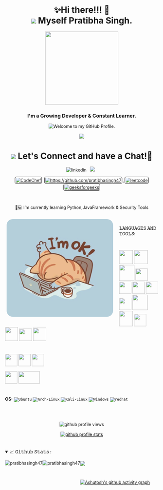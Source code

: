 <h1 align="center">✨Hi there!!! 👋 <br> <img height="45" src="https://i.pinimg.com/originals/4f/2d/a6/4f2da6dfcf48e48a5715c8a13dcc44f1.gif"/> Myself Pratibha Singh. </h1>
<p align= "center"><img src="https://github.com/pratibhasingh47/pratibhasingh47/assets/117928965/9d6597ac-14c5-4603-bc39-59a01f37ae8b" width=240
height=240 ></p>

<h3 align="center">I'm a Growing Developer & Constant Learner.</h3>
<p align='center' style='margin: 16px 4px 8px;'>
    <img src="https://readme-typing-svg.herokuapp.com?font=fire+code&pause=1000&color=54A6FF&center=true&vCenter=true&multiline=true&width=710&height=70&lines=Welcome+to+my+GitHub+Profile." alt="Welcome to my GitHub Profile." />
</p>
<p align="center">
<img height="60" align='center' src="https://gifdb.com/images/high/pixel-art-yellow-duck-l3kowra9z0qk5v77.gif"/></p>

#


<div align='center'>
<h1 align="center"><img height="40" src="https://raw.githubusercontent.com/innng/innng/master/assets/kyubey.gif"/> 
  Let's Connect and have a Chat!💬
</h1>
  <p align='center'>
    <a href="https://www.linkedin.com/in/pratibha-singh-a9baab27b/"><img height="30" src="https://upload.wikimedia.org/wikipedia/commons/thumb/c/ca/LinkedIn_logo_initials.png/600px-LinkedIn_logo_initials.png" alt="linkedin" ></a>&nbsp;&nbsp;
    <a href="mailto:pratibhasingh1624@gmail.com"><img height="30" src="https://cdn-icons-png.flaticon.com/512/281/281769.png"></a>&nbsp;&nbsp;
    </p>
    <p>
    <a href="https://www.codechef.com/users/pratibha_47" target="_blank"><img align="center" src="https://static.uacdn.net/thumbnail/external-app-icons/ce4fd2180646452aa0b03c3ffa3ef8e2.png" alt="CodeChef" height="30"style="background: #ffffff; border-radius: 5px; border: 1px solid #000000; margin: 0 2px; padding: 2px;" /></a>
    <a href="https://github.com/pratibhasingh47" target="blank" rel="noreferrer">
        <img align="center" src="https://upload.wikimedia.org/wikipedia/commons/thumb/a/ae/Github-desktop-logo-symbol.svg/1200px-Github-desktop-logo-symbol.svg.png" alt="https://github.com/pratibhasingh47" height="30" width="30" style="background: #ffffff; border-radius: 5px; border: 1px solid #000000; margin: 0 2px; padding: 2px;" />
    </a>
           <a href="https://leetcode.com/u/pratibhasingh_47/" target="blank"><img align="center" src="https://iconape.com/wp-content/png_logo_vector/leetcode-logo-white-no-text.png" alt="leetcode" height="30" style="background: #ffffff; border-radius: 5px; border: 1px solid #000000; margin: 0 2px; padding: 2px;" /></a>
           <a href="https://auth.geeksforgeeks.org/user/pratibha_47" target="blank"><img align="center" src="https://geeksforgeeks.zohorecruit.in/recruit/viewCareerImage.do?page_id=61093000000211152&type=logo&file_name=GG_Logo.png" alt="geeksforgeeks" height="30" style="background: #ffffff; border-radius: 5px; border: 1px solid #000000; margin: 0 2px; padding: 2px;" /></a>
     </p>
</div>
<br/>
    <div align='center'>

   🌱💻 I’m currently learning Python,JavaFramework & Security Tools
   </div>

<!-- <img align="left" height="350px" width="370px" alt="𝙶𝙸𝙵" src="https://camo.githubusercontent.com/f8561052d5519d5b219d3d02cdf56d0969d2cdab435e6739ba6b7cb26866f5fe/68747470733a2f2f6d69722d73332d63646e2d63662e626568616e63652e6e65742f70726f6a6563745f6d6f64756c65732f646973702f3630313031343131363737303437352e363036386265666634363430612e676966"/> 
<img align="left" style="margin:10px 20px 15px 5px;" height="350px" width="370px" alt="𝙶𝙸𝙵" src="https://media.tenor.com/iviIq2uXz-kAAAAi/work-office.gif"/>-->
<img align="left" style="margin:10px 20px 15px 5px;border-radius: 20px;" height="320px" width="350px" alt="𝙶𝙸𝙵" src="https://github.com/akash2061/Wallpapers/blob/main/Wallpapers/i-am-ok.jpg"/>
<br/>





**𝙻𝙰𝙽𝙶𝚄𝙰𝙶𝙴𝚂 𝙰𝙽𝙳 𝚃𝙾𝙾𝙻𝚂:**

<br/>

<code><img height="45" width="45" src="https://cdn.iconscout.com/icon/free/png-512/c-programming-569564.png"></code>
<code><img height="45" width="45" src="https://www.naveedashfaq.me/img/c++.png"></code>
<code><img height="52" width="50" src="https://brandslogos.com/wp-content/uploads/images/large/java-logo-1.png"></code>
<code><img height="40" width="40" src="https://cdn.jsdelivr.net/gh/devicons/devicon/icons/html5/html5-original.svg"></code>
<code><img height="40" width="40" src="https://upload.wikimedia.org/wikipedia/commons/thumb/6/62/CSS3_logo.svg/2048px-CSS3_logo.svg.png"></code>
<code><img height="40" width="40" src="https://cdn.jsdelivr.net/gh/devicons/devicon/icons/javascript/javascript-original.svg"></code>
<code><img height="40" width="40" src="https://upload.wikimedia.org/wikipedia/commons/thumb/4/4c/Typescript_logo_2020.svg/2048px-Typescript_logo_2020.svg.png"></code>
<code><img height="40" width="40" src="https://cdn4.iconfinder.com/data/icons/logos-3/600/React.js_logo-512.png"></code>
<code><img height="50" width="50" src="https://cdn0.iconfinder.com/data/icons/designer-skills/128/node-js-512.png"></code>
<code><img height="50" width="45" src="https://infinapps.com/wp-content/uploads/2018/10/mongodb-logo.png"></code>
<code><img height="40" width="40" src="https://d2nir1j4sou8ez.cloudfront.net/wp-content/uploads/2021/12/nextjs-boilerplate-logo.png"></code>
<code><img height="45" width="42" src="https://orion42.net/wp-content/uploads/2019/10/full_colored_dark_green42.png"></code>
<code><img height="40" width="42" src="https://static-00.iconduck.com/assets.00/php-icon-2048x2048-79jhb719.png"></code>
<code><img height="43" width="43" src="https://profilinator.rishav.dev/skills-assets/python-original.svg"></code>
<!--
<code><img height="40" width="40" src="https://static-00.iconduck.com/assets.00/yarn-icon-256x256-qz6atyoq.png"></code>
-->

#

<code><img height="40" width="40" src="https://cdn.jsdelivr.net/gh/devicons/devicon/icons/vscode/vscode-original.svg"></code>
<code><img height="40" width="40" src="https://img.icons8.com/fluent-systems-filled/200/FFFFFF/github.png"></code>
<code><img height="40" width="40" src="https://cdn.jsdelivr.net/gh/devicons/devicon/icons/git/git-original.svg"></code>
<!-- <code><img height="40" width="40" src="https://upload.wikimedia.org/wikipedia/commons/thumb/a/ae/Github-desktop-logo-symbol.svg/1200px-Github-desktop-logo-symbol.svg.png"></code> -->


<code><img height="40" width="40" src="https://static-00.iconduck.com/assets.00/aws-icon-512x512-4v2f55fn.png"></code>
<code><img height="40" width="70" src="https://docker.gallerycdn.vsassets.io/extensions/docker/docker/0.7.0/1747837792406/Microsoft.VisualStudio.Services.Icons.Default"></code>

#

**OS:**
<code><img height="40" width="40" src="https://brandslogos.com/wp-content/uploads/thumbs/ubuntu-logo-vector.svg" alt="Ubuntu"></code>
<code><img height="40" width="110" src="https://archlinux.org/static/logos/archlinux-logo-dark-1200dpi.b42bd35d5916.png" alt="Arch-Linux"></code>
<code><img height="50" width="50" src="https://upload.wikimedia.org/wikipedia/commons/2/2b/Kali-dragon-icon.svg" alt="Kali-Linux"></code>
<code><img height="40" width="40" src="https://upload.wikimedia.org/wikipedia/commons/thumb/4/48/Windows_logo_-_2012_%28dark_blue%29.svg/640px-Windows_logo_-_2012_%28dark_blue%29.svg.png" alt="Windows"></code>
<code><img height="50" width="170" src="https://upload.wikimedia.org/wikipedia/commons/7/79/Red_Hat_Logo_2019.svg" alt="redhat"></code>



<br/><br/>

<p align="center" style='margin: 16px 4px 8px;'>
    <img src="https://komarev.com/ghpvc/?username=pratibhasingh47&label=Profile%20views&color=0e75b6&style=flat" alt="github profile views" />
</p>

<p align="center" style='margin: 16px 4px 8px;'>
    <a href="https://github.com/ryo-ma/github-profile-trophy">
         <!-- <img src="https://github-profile-trophy.vercel.app/?username=pratibhasingh47&theme=algolia&column=7&margin-w=2&margin-h=2&no-bg=true&no-frame=true" alt="github profile stats" /> 
         <img src="https://github-profile-trophy.vercel.app/?username=pratibhasingh47&theme=darkhub&column=7&margin-w=2&margin-h=2&no-bg=true&no-frame=true" alt="github profile stats" /> -->
         <img src="https://github-profile-trophy.vercel.app/?username=pratibhasingh47&theme=radical&column=7&margin-w=2&margin-h=2&no-bg=true&no-frame=true" alt="github profile stats" />
    </a>
</p>

#



<details open="">
<summary>
  <g-emoji class="g-emoji" alias="chart_with_upwards_trend" fallback-src="https://github.githubassets.com/images/icons/emoji/unicode/1f4c8.png">📈</g-emoji>
  <strong>𝙶𝚒𝚝𝚑𝚞𝚋 𝚂𝚝𝚊𝚝𝚜 : </strong>
</summary>
</summary>
</summary>

<p align="left">
    <img align="left" height="200px" src="https://github-readme-stats-eight-theta.vercel.app/api?username=pratibhasingh47&theme=algolia&hide_border=false&include_all_commits=false&count_private=false" alt="pratibhasingh47"/>
</p>
     <!-- <img align="left" height="170px" src="https://github-readme-stats-eight-theta.vercel.app/api/top-langs/?username=pratibhasingh47&theme=blue-green&hide_border=false&include_all_commits=false&count_private=false&layout=compact" alt="pratibhasingh47"/> -->


     
  <img align="left" height="200px" src="https://github-readme-streak-stats.herokuapp.com?user=pratibhasingh47&theme=algolia" alt="pratibhasingh47" />

  
  <!-- <img align="center" width="300px" src="https://github-readme-stats.vercel.app/api/top-langs/?username=pratibhasingh47&langs_count=15&theme=algolia" />   -->
  <!--<img align="center" width="300px" src="https://github-readme-stats.vercel.app/api/top-langs/?username=pratibhasingh47&layout=donut-vertical&langs_count=15&theme=algolia" />  -->
  <img align="center" width="300px" src="https://github-readme-stats.vercel.app/api/top-langs/?username=pratibhasingh47&layout=donut-vertical&langs_count=20&theme=algolia&count_private=true&exclude_repo=Mern_Stack_Training_Practice,Mern_Stack_Training" />
  <!-- <img align="center" width="300px" src="https://github-readme-stats.vercel.app/api/top-langs/?username=pratibhasingh47&layout=donut-vertical&langs_count=20&theme=holi&exclude_repo=Mern_Stack_Training" />  -->

</p>
</details>
<br/>

[![Ashutosh's github activity graph](https://github-readme-activity-graph.vercel.app/graph?username=pratibhasingh47&theme=github-compact)](https://github.com/ashutosh00710/github-readme-activity-graph)
